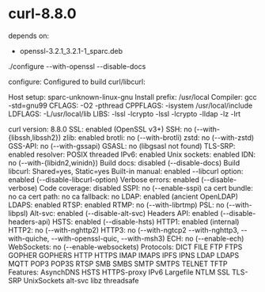 # curl-8.8.0

depends on:
- openssl-3.2.1_3.2.1-1_sparc.deb

./configure --with-openssl --disable-docs


configure: Configured to build curl/libcurl:

  Host setup:       sparc-unknown-linux-gnu
  Install prefix:   /usr/local
  Compiler:         gcc -std=gnu99
   CFLAGS:          -O2 -pthread
   CPPFLAGS:        -isystem /usr/local/include
   LDFLAGS:         -L/usr/local/lib
   LIBS:            -lssl -lcrypto -lssl -lcrypto -lldap -lz -lrt

  curl version:     8.8.0
  SSL:              enabled (OpenSSL v3+)
  SSH:              no      (--with-{libssh,libssh2})
  zlib:             enabled
  brotli:           no      (--with-brotli)
  zstd:             no      (--with-zstd)
  GSS-API:          no      (--with-gssapi)
  GSASL:            no      (libgsasl not found)
  TLS-SRP:          enabled
  resolver:         POSIX threaded
  IPv6:             enabled
  Unix sockets:     enabled
  IDN:              no      (--with-{libidn2,winidn})
  Build docs:       disabled (--disable-docs)
  Build libcurl:    Shared=yes, Static=yes
  Built-in manual:  enabled
  --libcurl option: enabled (--disable-libcurl-option)
  Verbose errors:   enabled (--disable-verbose)
  Code coverage:    disabled
  SSPI:             no      (--enable-sspi)
  ca cert bundle:   no
  ca cert path:     no
  ca fallback:      no
  LDAP:             enabled (ancient OpenLDAP)
  LDAPS:            enabled
  RTSP:             enabled
  RTMP:             no      (--with-librtmp)
  PSL:              no      (--with-libpsl)
  Alt-svc:          enabled (--disable-alt-svc)
  Headers API:      enabled (--disable-headers-api)
  HSTS:             enabled (--disable-hsts)
  HTTP1:            enabled (internal)
  HTTP2:            no      (--with-nghttp2)
  HTTP3:            no      (--with-ngtcp2 --with-nghttp3, --with-quiche, --with-openssl-quic, --with-msh3)
  ECH:              no      (--enable-ech)
  WebSockets:       no      (--enable-websockets)
  Protocols:        DICT FILE FTP FTPS GOPHER GOPHERS HTTP HTTPS IMAP IMAPS IPFS IPNS LDAP LDAPS MQTT POP3 POP3S RTSP SMB SMBS SMTP SMTPS TELNET TFTP
  Features:         AsynchDNS HSTS HTTPS-proxy IPv6 Largefile NTLM SSL TLS-SRP UnixSockets alt-svc libz threadsafe

